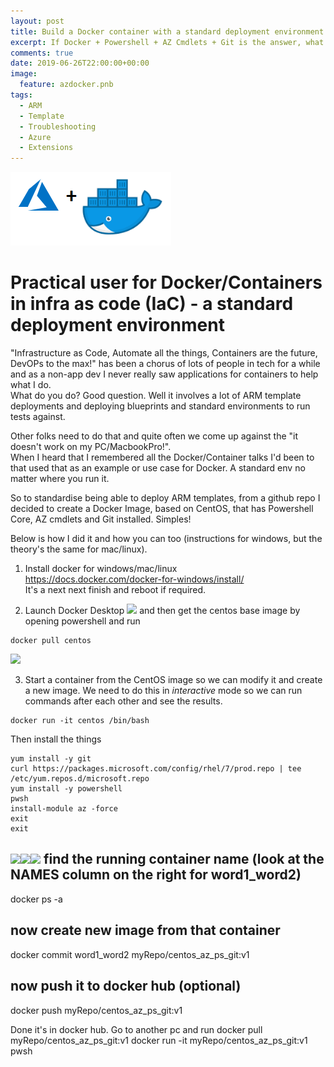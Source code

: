 ```yaml
---
layout: post
title: Build a Docker container with a standard deployment environment
excerpt: If Docker + Powershell + AZ Cmdlets + Git is the answer, what is the question !?
comments: true
date: 2019-06-26T22:00:00+00:00
image:
  feature: azdocker.pnb
tags: 
  - ARM
  - Template
  - Troubleshooting
  - Azure
  - Extensions
---
```

<img src="/public/azdocker.png">   

# Practical user for Docker/Containers in infra as code (IaC) - a standard deployment environment

"Infrastructure as Code, Automate all the things, Containers are the future, DevOPs to the max!" has been a chorus of lots of people in tech for a while and as a non-app dev I never really saw applications for containers to help what I do.  
What do you do? Good question. Well it involves a lot of ARM template deployments and deploying blueprints and standard environments to run tests against.  

Other folks need to do that and quite often we come up against the "it doesn't work on my PC/MacbookPro!".  
When I heard that I remembered all the Docker/Container talks I'd been to that used that as an example or use case for Docker. A standard env no matter where you run it.  

So to standardise being able to deploy ARM templates, from a github repo I decided to create a Docker Image, based on CentOS, that has Powershell Core, AZ cmdlets and Git installed. Simples!  

Below is how I did it and how you can too (instructions for windows, but the theory's the same for mac/linux).

1. Install docker for windows/mac/linux  
https://docs.docker.com/docker-for-windows/install/  
It's a next next finish and reboot if required.

2.  Launch Docker Desktop <img src="/public/docker.png"> and then get the centos base image by opening powershell and run  
```
docker pull centos
```
<img src="/public/pullcentos.png">

3. Start a container from the CentOS image so we can modify it and create a new image. We need to do this in *interactive* mode so we can run commands after each other and see the results.
```
docker run -it centos /bin/bash
```
Then install the things
```
yum install -y git
curl https://packages.microsoft.com/config/rhel/7/prod.repo | tee /etc/yum.repos.d/microsoft.repo
yum install -y powershell
pwsh
install-module az -force
exit
exit
````
<img src="/public/installs1.png"><img src="/public/installs2.png"><img src="/public/installs3.png">
find the running container name (look at the NAMES column on the right for word1_word2)
-------------------------------
docker ps -a

now create new image from that container
----------------------------------------
docker commit word1_word2 myRepo/centos_az_ps_git:v1

now push it to docker hub (optional)
------------------------------------
docker push myRepo/centos_az_ps_git:v1

Done it's in docker hub.  Go to another pc and run
docker pull myRepo/centos_az_ps_git:v1
docker run -it myRepo/centos_az_ps_git:v1 pwsh
